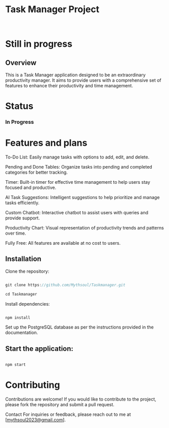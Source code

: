 # Task Manager Project
<br>

# Still in progress 

## Overview
 This is a Task Manager application designed to be an extraordinary productivity manager. It aims to provide users with a comprehensive set of features to enhance their productivity and time management.

# Status
### In Progress

# Features and plans
To-Do List: Easily manage tasks with options to add, edit, and delete. 

Pending and Done Tables: Organize tasks into pending and completed categories for better tracking.

Timer: Built-in timer for effective time management to help users stay focused and productive.

AI Task Suggestions: Intelligent suggestions to help prioritize and manage tasks efficiently.

Custom Chatbot: Interactive chatbot to assist 
users with queries and provide support.

Productivity Chart: Visual representation of productivity trends and patterns over time.

Fully Free: All features are available at no cost to users.

## Installation
 Clone the repository:

``` javascript 

git clone https://github.com/Mythsoul/Taskmanager.git

cd Taskmanager
```
 Install dependencies:

```bash

npm install

```

Set up the PostgreSQL database as per the instructions provided in the documentation.

## Start the application:

``` bash

npm start
```
# Contributing

Contributions are welcome! If you would like to contribute to the project, please fork the repository and submit a pull request.


Contact
For inquiries or feedback, please reach out to me at [mythsoul2023@gmail.com].

